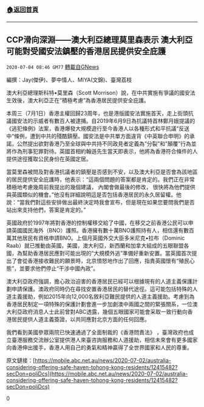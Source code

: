 ###  [:house:返回首頁](https://github.com/ourhimalayas/txt)
---

## CCP滑向深淵——澳⼤利亞總理莫⾥森表示 澳⼤利亞可能對受國安法鎮壓的⾹港居⺠提供安全庇護
`2020-07-04 08:46 GM77` [轉載自GNews](https://gnews.org/zh-hant/253731/)

編撰：Jay(傑伊)、夢中情⼈、MIYA(文錦)、臺灣荔枝

澳⼤利亞總理斯科特•莫⾥森（Scott Morrison）說，在中共實施有爭議的國安法⽣效後，澳⼤利亞正在“積極考慮”為⾹港居⺠提供安全庇護。

本周三（7月1日）香港主權回歸23周年，也是港版國安法實施首天，⾛上街頭抗議國安法的示威者有數百人被逮捕。自2019年6月9日為抗議特首林鄭月娥提議的《逃犯條例》法案，香港爆發大規模遊行至今香港人以各種形式和平抗議“反送中“條例，遭到中共的殘酷鎮壓。國安法是中共單方面違背《中英聯合申明》的承諾，公然提出欲對香港乃至全球與中共持不同政見者定義為”分裂”和”顛覆”行為並將作為刑事犯罪對待。英國⾸相約翰遜先⽣當天即表示，他將為⾹港符合條件的⼈提供途徑獲取公⺠身份在英國定居。

當莫⾥森被問及對⾹港抗議者的鎮壓是否感到不安，以及澳⼤利亞是否會為該地區的居⺠提供安全庇護時，他表示：“這兩個問題的答案都是肯定的。我們正在⾮常積極地考慮幾周前我提出的幾個建議， 內閣會做最後的修改， 很快將為他們提供與英國類似的機會。”他沒有詳細說明這是否包括⾹港居⺠的永久居留權。他說：“當我們對這些安排做出最終決定時我會宣布，但是現在如果您要問我們是否站出來⽀持他們，答案是肯定的。”

英國政府於1997年將對⾹港的控制權移交給了中國，在移交之前⾹港公⺠可以申請英國國⺠海外（BNO）護照。⾹港擁有數⼗萬BNO護照持有⼈，相信還有數百萬其他居⺠有資格申請BNO。上個⽉英國外交⼤⾂多⽶尼克•拉布（Dominic Raab）就已推動由英國，美國，澳⼤利亞，新⻄蘭和加拿⼤組成的五眼聯盟各國，為幫助香港居民應對可能出現的“大規模外逃”準備好重新安置。當英國⾸次提出了會從⾹港接收難⺠的願景時，北京憤怒地作出了回應，指責英國懷有“殖⺠⼼態”，並要求他們停⽌“⼲涉中國內政”。

澳⼤利亞政府強調，擔⼼政治迫害的⾹港居⺠已經可以根據現有的⼈道主義保護計劃申請保護。澳政府同時仍在尋找安置⾹港居⺠的替代途徑。這可能包括特殊的⼈道主義援助，例如2015年向12,000名敘利亞難⺠提供的⼈道主義援助。考慮到為⾹港居⺠制定⼀項特殊的保護計劃會進⼀步加劇澳中兩國之間的緊張關系，⼀位澳⼤利亞政府消息⼈⼠此前曾對ABC透露，幾個五眼國家可能會采取⼀致⾏動向⾹港居⺠提供⼈道主義簽證，以共同應對北京⽅⾯的任何回應。

我們看到美國參眾兩院已快速通過了全面制裁的《香港問責法》 ，臺灣政府也成立臺港服務交流辦公室提供港人來臺咨詢服務和人道援助，相信未來會有更多國家向香港伸出援手，香港人用自己的勇氣和精神贏得了全世界國家和人民的尊重。

原⽂鏈接：[https://mobile.abc.net.au/news/2020-07-02/australia-considering-offering-safe-haven-tohong-kong-residents/12415482?secDon=poliDcs](https://mobile.abc.net.au/news/2020-07-02/australia-considering-offering-safe-haven-tohong-kong-residents/12415482?secDon=poliDcs)

0
